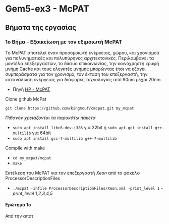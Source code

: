 # Gem5-ex3 - McPAT

## Βήματα της εργασίας
### 1ο Βήμα - Εξοικείωση με τον εξιμοιωτή McPAT

Το McPAT αποτελεί έναν προσομοιωτή ενέργειας, χώρου, και χρονισμού για πολυνηματικές και πολυπύρηνες αρχιτεκτονικές. Περιλαμβάνει τα μοντέλα επεξεργαστών, το δίκτυο επικοινωνίας, την κοινόχρηστη κρυφή μνήμη Cache και τους ελεγκτές μνήμης μπορώντας έτσι να εξάγει συμπεράσματα για τον χρονισμό, τον έκταση του επεξεργαστή, την κατανάλωση ενέργειας για διάφορες τεχνολογίες από 90nm μέχρι 20nm.

- Πηγή [HP - McPAT](https://www.hpl.hp.com/research/mcpat/)

Clone github McPat

``` git clone https://github.com/kingmouf/cmcpat.git my_mcpat ```

*Πιθανόν χρειάζονται τα παρακάτω πακέτα*
- ```sudo apt install libc6-dev-i386``` για 32bit  ή ```sudo apt-get install g++-multilib``` για 64bit
- ```sudo apt install gcc-7-multilib g++-7-multilib```

Compile with make

- ```cd my_mcpat/mcpat```
- ```make```

Εκτέλεση του McPAT για τον επεξεργαστή *Xeon* από το φάκελο ProcessorDescriptionFiles
- ```./mcpat -infile ProcessorDescriptionFiles/Xeon.xml -print_level 1```
*-print_level 1,2,3,4,5*

#### Ερώτημα 1ο

Από την αποτ
